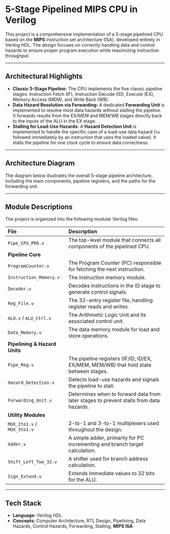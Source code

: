 # 5-Stage Pipelined MIPS CPU in Verilog

This project is a comprehensive implementation of a 5-stage pipelined CPU based on the **MIPS** instruction set architecture (ISA), developed entirely in Verilog HDL. The design focuses on correctly handling data and control hazards to ensure proper program execution while maximizing instruction throughput.

---

## Architectural Highlights

* **Classic 5-Stage Pipeline:** The CPU implements the five classic pipeline stages: Instruction Fetch (IF), Instruction Decode (ID), Execute (EX), Memory Access (MEM), and Write Back (WB).
* **Data Hazard Resolution via Forwarding:** A dedicated **Forwarding Unit** is implemented to resolve most data hazards without stalling the pipeline. It forwards results from the EX/MEM and MEM/WB stages directly back to the inputs of the ALU in the EX stage.
* **Stalling for Load-Use Hazards:** A **Hazard Detection Unit** is implemented to handle the specific case of a load-use data hazard (`lw` followed immediately by an instruction that uses the loaded value). It stalls the pipeline for one clock cycle to ensure data correctness.

---

## Architecture Diagram

The diagram below illustrates the overall 5-stage pipeline architecture, including the main components, pipeline registers, and the paths for the forwarding unit.

---

## Module Descriptions

The project is organized into the following modular Verilog files:

| File | Description |
| :--- | :--- |
| `Pipe_CPU_PRO.v` | The top-level module that connects all components of the pipelined CPU. |
| **Pipeline Core** | |
| `ProgramCounter.v` | The Program Counter (PC) responsible for fetching the next instruction. |
| `Instruction_Memory.v` | The instruction memory module. |
| `Decoder.v` | Decodes instructions in the ID stage to generate control signals. |
| `Reg_File.v` | The 32-entry register file, handling register reads and writes. |
| `ALU.v` / `ALU_Ctrl.v` | The Arithmetic Logic Unit and its associated control unit. |
| `Data_Memory.v` | The data memory module for load and store operations. |
| **Pipelining & Hazard Units** | |
| `Pipe_Reg.v` | The pipeline registers (IF/ID, ID/EX, EX/MEM, MEM/WB) that hold state between stages. |
| `Hazard_Detection.v` | Detects load-use hazards and signals the pipeline to stall. |
| `Forwarding_Unit.v` | Determines when to forward data from later stages to prevent stalls from data hazards. |
| **Utility Modules** | |
| `MUX_2to1.v` / `MUX_3to1.v`| 2-to-1 and 3-to-1 multiplexers used throughout the design. |
| `Adder.v` | A simple adder, primarily for PC incrementing and branch target calculation. |
| `Shift_Left_Two_32.v` | A shifter used for branch address calculation. |
| `Sign_Extend.v` | Extends immediate values to 32 bits for the ALU. |

---

## Tech Stack
* **Language:** Verilog HDL
* **Concepts:** Computer Architecture, RTL Design, Pipelining, Data Hazards, Control Hazards, Forwarding, Stalling, **MIPS ISA**